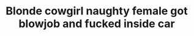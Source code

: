 ---
layout: post
title: Blonde cowgirl naughty female got blowjob and fucked inside car
duration: '12:31'
view: 218
rate: 2
video: 'https://www.faptube.com/embed/20312'
category:
 - blonde
 - blowjob
 - busty
 - cab
 - curly-hair
 - curvy
 - gorgeous
 - outdoor
 - stunning
tags: 
 - sucked
 - fucked
priority: 0.9
changefreq: daily
---